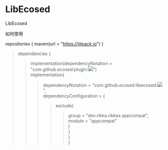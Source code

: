# LibEcosed
LibEcosed

如何使用

repositories { 
    maven(url = "https://jitpack.io")
}

>dependencies {  
>>implementation(dependencyNotation = "com.github.ecosed:plugin:[![](https://jitpack.io/v/ecosed/plugin.svg)](https://jitpack.io/#ecosed/plugin)")  
>>implementation(  
>>>dependencyNotation = "com.github.ecosed:libecosed:[![](https://jitpack.io/v/ecosed/libecosed.svg)](https://jitpack.io/#ecosed/libecosed)",  
>>>dependencyConfiguration = {  
>>>>exclude(  
>>>>>group = "dev.rikka.rikkax.appcompat",  
>>>>>module = "appcompat"  
>>>>)  
>>>}  
>>)  
>}